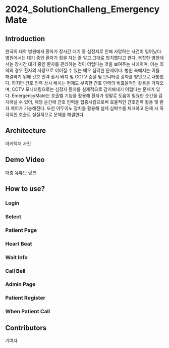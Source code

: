 # 2024_SolutionChalleng_EmergencyMate

## Introduction
한국의 대학 병원에서 환자가 장시간 대기 중 심정지로 인해 사망하는 사건이 일어났다. 병원에서는 대기 중인 환자가 잠을 자는 줄 알고 그대로 방치했다고 한다. 복잡한 병원에서는 장시간 대기 중인 환자를 관리하는 것이 어렵다는 것을 보여주는 사례이며, 이는 최악의 경우 환자의 사망으로 이어질 수 있는 매우 심각한 문제이다. 병원 측에서는 이를 해결하기 위해 간호 인력 상시 배치 및 CCTV 증설 및 모니터링 강화를 방안으로 내놓았다. 하지만 간호 인력 상시 배치는 현재도 부족한 간호 인력의 비효율적인 활용을 가져오며, CCTV 모니터링으로는 심정지 환자를 실제적으로 감지해내기 어렵다는 문제가 있다. EmergencyMate는 호출벨 기능을 활용해 환자가 정말로 도움이 필요한 순간을 감지해낼 수 있어, 해당 순간에 간호 인력을 집중시킴으로써 효율적인 간호인력 활용 및 환자 케어가 가능해진다. 또한 아두이노 장치를 활용해 실제 심박수를 체크하고 문제 시 즉각적인 호출로 실질적으로 문제를 해결한다.

## Architecture
아키텍처 사진

## Demo Video
대충 유튜브 링크

## How to use?
### Login

### Select

### Patient Page

### Heart Beat

### Wait Info

### Call Bell

### Admin Page

### Patient Register

### When Patient Call

## Contributors
기여자
